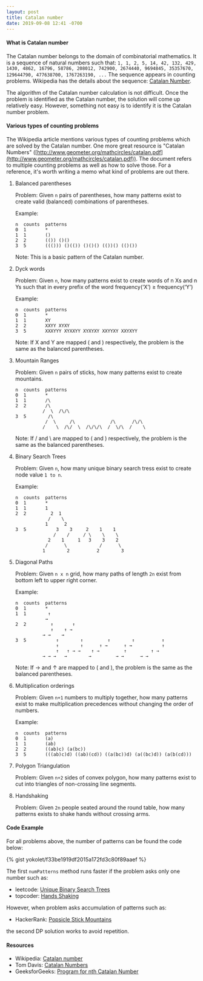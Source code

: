 ```yaml
---
layout: post
title: Catalan number
date: 2019-09-08 12:41 -0700
---
```


#### What is __Catalan number__

The Catalan number belongs to the domain of combinatorial mathematics.
It is a sequence of natural numbers such that:
`1, 1, 2, 5, 14, 42, 132, 429, 1430, 4862, 16796, 58786, 208012, 742900, 2674440, 9694845, 35357670, 129644790, 477638700, 1767263190, ...`
The sequence appears in counting problems.
Wikipedia has the details about the sequence: [Catalan Number](https://en.wikipedia.org/wiki/Catalan_number).

The algorithm of the Catalan number calculation is not difficult.
Once the problem is identified as the Catalan number,
the solution will come up relatively easy.
However, something not easy is to identify it is the Catalan number problem.

#### Various types of counting problems

The Wikipedia article mentions various types of counting problems which are solved by the Catalan number.
One more great resource is "Catalan Numbers" ([http://www.geometer.org/mathcircles/catalan.pdf](http://www.geometer.org/mathcircles/catalan.pdf)).
The document refers to multiple counting problems as well as how to solve those.
For a reference, it's worth writing a memo what kind of problems are out there.

1. Balanced parentheses

    Problem: Given `n` pairs of parentheses, how many patterns exist to create
    valid (balanced) combinations of parentheses.
    
    Example:
    
    ```
    n  counts  patterns
    0  1       *
    1  1       ()
    2  2       (()) ()()
    3  5       ((())) ()(()) ()()() (())() (()())
    ```
    
    Note: This is a basic pattern of the Catalan number.
    
2. Dyck words

    Problem: Given `n`, how many patterns exist to create words of n Xs and n Ys such that
    in every prefix of the word frequency(‘X’) ≥ frequency(‘Y’)
    
    Example:
    
    ```
    n  counts  patterns
    0  1       *
    1  1       XY
    2  2       XXYY XYXY
    3  5       XXXYYY XYXXYY XYXYXY XXYYXY XXYXYY
    ```
    
    Note: If X and Y are mapped ( and ) respectively, the problem is the same as
    the balanced parentheses.
    
3. Mountain Ranges

    Problem: Given `n` pairs of sticks, how many patterns exist to create mountains.
    
    ```
    n  counts  patterns
    0  1       *
    1  1       /\
    2  2       /\
              /  \  /\/\
    3  5        /\
               /  \     /\             /\      /\/\
              /    \  /\/  \  /\/\/\  /  \/\  /    \
    ```

    Note: If / and \ are mapped to ( and ) respectively, the problem is the same as
    the balanced parentheses.
 
4. Binary Search Trees

    Problem: Given `n`, how many unique binary search tress exist to create node value `1 to n`.

    Example:
    ```
    n  counts  patterns
    0  1       *
    1  1       1
    2  2         2  1
                /    \
               1      2
    3  5           3    3     2    1    1
                  /    /     / \    \    \
                2    1     1   3    3    2
               /      \            /      \
              1        2          2        3
    ```
    
5. Diagonal Paths

    Problem: Given `n x n` grid, how many paths of length `2n` exist from bottom left to upper right corner.
 
    Example:
    ```
    n  counts  patterns
    0  1       *
    1  1        ↑
               →
    2  2         ↑       ↑
                 ↑    ↑ →
              → →    →
    3  5           ↑        ↑         ↑        ↑          ↑
                   ↑        ↑      ↑ →      ↑ →           ↑
                   ↑   ↑ → →    ↑ →         ↑         ↑ →
              → → →   →        →         → →      → →
    ```

    Note: If → and ↑ are mapped to ( and ), the problem is the same as the
    balanced parentheses.
 
6. Multiplication orderings

    Problem: Given `n+1` numbers to multiply together, how many patterns exist to make multiplication
    precedences without changing the order of numbers.

    Example:
  
    ```
    n  counts  patterns
    0  1       (a)
    1  1       (ab)
    2  2       ((ab)c) (a(bc))
    3  5       (((ab)c)d) ((ab)(cd)) ((a(bc))d) (a((bc)d)) (a(b(cd)))
    ```
 
7. Polygon Triangulation

    Problem: Given `n+2` sides of convex polygon, how many patterns exist to cut into
    triangles of non-crossing line segments.
 
8. Handshaking

    Problem: Given `2n` people seated around the round table, how many patterns exists to
    shake hands without crossing arms.

#### Code Example

For all problems above, the number of patterns can be found the code below:

{% gist yokolet/f33be1919df2015a172fd3c80f89aaef %}

The first `numPatterns` method runs faster if the problem asks only one number such as:

- leetcode: [Unique Binary Search Trees](https://leetcode.com/problems/unique-binary-search-trees/)
- topcoder: [Hands Shaking](https://community.topcoder.com/stat?c=problem_statement&pm=7868&rd=10777)

However, when problem asks accumulation of patterns such as:

- HackerRank: [Popsicle Stick Mountains](https://www.hackerrank.com/contests/walmart-codesprint-algo/challenges/popsicle-stick-mountains)

the second DP solution works to avoid repetition.

#### Resources

- Wikipedia: [Catalan number](https://en.wikipedia.org/wiki/Catalan_number)
- Tom Davis: [Catalan Numbers](http://www.geometer.org/mathcircles/catalan.pdf)
- GeeksforGeeks: [Program for nth Catalan Number](https://www.geeksforgeeks.org/program-nth-catalan-number/)
